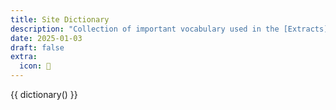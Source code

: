 ```yaml
---
title: Site Dictionary
description: "Collection of important vocabulary used in the [Extracts](/learn/textbook)"
date: 2025-01-03
draft: false
extra:
  icon: 📖
---
```


{{ dictionary() }}
